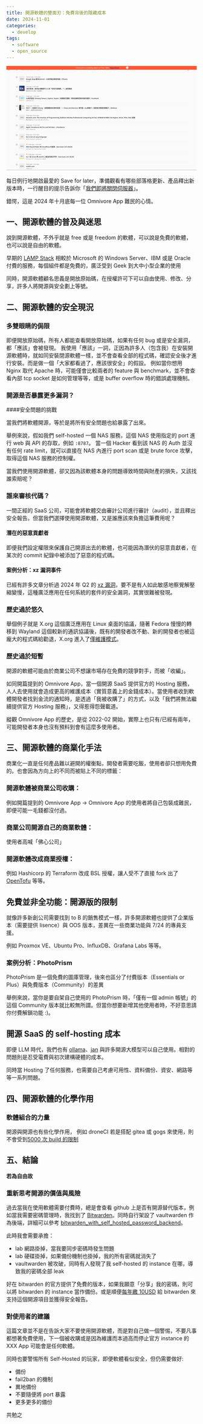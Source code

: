 ```yaml
---
title: 開源軟體的雙面刃：免費背後的隱藏成本
date: 2024-11-01
categories:
  - develop
tags:
  - software
  - open_source
---
```


![setup-0](./images/20241102_142051.png)

每日例行地開啟最愛的 Save for later，準備觀看有哪些部落格更新、產品釋出新版本時，一行醒目的提示告訴你「[我們即將關閉伺服器](https://blog.omnivore.app/p/details-on-omnivore-shutting-down)」。

錯愕，這是 2024 年十月底每一位 Omnivore App 難民的心情。

## 一、開源軟體的普及與迷思

說到開源軟體，不外乎就是 free 或是 freedom 的軟體，可以說是免費的軟體，也可以說是自由的軟體。

早期的 [LAMP Stack](<https://en.wikipedia.org/wiki/LAMP_(software_bundle)>) 相較於 Microsoft 的 Windows Server、IBM 或是 Oracle 付費的服務，每個組件都是免費的，廣泛受到 Geek 到大中小型企業的使用

同時，開源軟體顧名思義是開放原始碼，在授權許可下可以自由使用、修改、分享，許多人將開源與安全劃上等號。

## 二、開源軟體的安全現況

### 多雙眼睛的侷限

即便開放原始碼，所有人都能查看開放原始碼，如果有任何 bug 或是安全漏洞，都「應該」會被發現。
我使用「應該」一詞，正因為許多人（包含我）在安裝開源軟體時，就如同安裝閉源軟體一樣，並不會查看全部的程式碼，確認安全後才進行安裝。而是做一個「大家都看過了，應該很安全」的假設。
例如當你想用 Nginx 取代 Apache 時，可能僅會比較兩者的 feature 與 benchmark，並不會查看內部 tcp socket 是如何管理等等，或是 buffer overflow 時的錯誤處理機制。

### 開源是否暴露更多漏洞？

####安全問題的挑戰

當我們將軟體開源，等於是將所有安全問題也給暴露了出來。

舉例來說，假如我們 self-hosted 一個 NAS 服務，這個 NAS 使用指定的 port 進行 web 與 API 的存取，例如 `:8787`。
當一個 Hacker 看到該 NAS 的 Auth 並沒有任何 rate limit，就可以直接在 NAS 內進行 port scan 或是 brute force 攻擊，取得這個 NAS 服務的控制權。

當我們使用開源軟體，卻又因為該軟體本身的問題導致時間與財產的損失，又該找誰索賠呢？

### 誰來審核代碼？

一間正經的 SaaS 公司，可能會將軟體交由審計公司進行審計（audit），並且釋出安全報告。但當我們選擇使用開源軟體，又是誰應該來負擔這筆費用呢？

#### 潛在的惡意貢獻者

即便我們設定權限來保護自己開源出去的軟體，也可能因為潛伏的惡意貢獻者，在某次的 commit 紀錄中被添加了惡意的程式碼。

#### 案例分析：xz 漏洞事件

已經有許多文章分析過 2024 年 Q2 的 [xz 漏洞](https://www.ithome.com.tw/news/162130)，要不是有人如此敏感地察覺解壓縮變慢，這種廣泛應用在任何系統的套件的安全漏洞，其實很難被發現。

### 歷史過於悠久

舉個例子就是 X.org 這個廣泛應用在 Linux 桌面的協議，隨著 Fedora 慢慢的轉移到 Wayland 這個較新的通訊協議後，既有的開發者改不動、新的開發者也被這龐大的程式碼給勸退，X.org 進入了[僅維護模式](https://www.phoronix.com/news/XServer-Abandonware)。

### 歷史過於短暫

開源的軟體可能由於商業公司不想讓市場存在免費的競爭對手，而被「收編」。

如同開篇提到的 Omnivore App，當一個開源 SaaS 提供官方的 Hosting 服務，人人去使用就會造成更高的維護成本（實質意義上的金錢成本）。當使用者收到軟體開發者找到金流的通知時，是透過「我被收購了」的方式，以及「我們將無法繼續提供官方 Hosting 服務」，又得惹得怨聲載道。

縱觀 Omnivore App 的歷史，是從 2022-02 開始，實際上也只有/已經有兩年，可能開發者本身也沒有預料到會有這麼多使用者。

## 三、開源軟體的商業化手法

商業化一直是任何產品難以避開的權衡點，開發者需要吃飯，使用者卻只想用免費的。也會因為方向上的不同而被貼上不同的標籤：

### 開源軟體被商業公司收購：

例如開篇提到的 Omnivore App -> Omnivore App 的使用者將自己包裝成難民，即便可能一毛錢都沒付過。

### 商業公司開源自己的商業軟體：

使用者高喊「佛心公司」

### 開源軟體改成商業授權：

例如 Hashicorp 的 Terraform 改成 BSL 授權，讓人受不了直接 fork 出了 [OpenTofu](https://opentofu.org/) 等等。

## 免費並非全功能：開源版的限制

就像許多新創公司需要找到 to B 的銷售模式一樣，許多開源軟體也提供了企業版本（需要提供 lisence）與 OOS 版本，差異在一些商業功能與 7/24 的專員支援。

例如 Proxmox VE、Ubuntu Pro、InfluxDB、Grafana Labs 等等。

### 案例分析：PhotoPrism

PhotoPrism 是一個免費的圖庫管理，後來也區分了付費版本（Essentials or Plus）與免費版本（Community）的差異

舉例來說，當你是要自架自己使用的 PhotoPrism 時，「僅有一個 admin 帳號」的這個 Community 版本就比較無所謂。但當你想要新增其他使用者時，不好意思請你付費解鎖功能 :)。

## 開源 SaaS 的 self-hosting 成本

即便 LLM 時代，我們也有 [ollama](https://github.com/ollama/ollama)、[jan](https://github.com/janhq/jan) 與許多開源大模型可以自己使用。相對的問題則是忍受電費與初次建構硬體的成本。

同時當 Hosting 了任何服務，也需要自己考慮可用性、資料備份、資安、網路等等一系列問題。

## 四、開源軟體的化學作用

### 軟體組合的力量

開源與開源也有些化學作用， 例如 droneCI 若是搭配 gitea 或 gogs 來使用，則不會受到[5000 次 build 的限制](https://github.com/harness/harness/blob/4b7f52ad8a96e8e447f813d4b3de19ca30ff4b0d/service/license/load.go#L37-L56)

## 五、結論

**若為自由故**

### 重新思考開源的價值與風險

過去當我在使用軟體需要付費時，總是會查看 github 上是否有開源替代版本，例如當我需要密碼管理時，我找到了 [Bitwarden](https://bitwarden.com/)。同時自行架設了 vaultwarden 作為後端，詳細可以參考 [bitwarden_with_self_hosted_password_backend](/blogs/develop/2023/bitwarden_with_self_hosted_password_backend)。

此時我會需要承擔：

- lab 網路掛掉，當我要同步密碼時發生問題
- lab 硬碟掛掉，如果備份機制也掛掉，我的所有密碼就消失了
- vaultwarden 被攻破，同時有人發現了我 self-hosted 的 instance 在哪，導致我的密碼全部 leak

好在 bitwarden 的官方提供了免費的版本，如果我願意「分享」我的密碼，則可以將 bitwarden 的 instance 當作備份。或是順便[每年繳 10USD](https://bitwarden.com/pricing/) 給 bitwarden 來支持這個開源項目並獲得安全報告。

### 對使用者的建議

這篇文章並不是在告訴大家不要使用開源軟體，而是對自己做一個警惕，不要凡事都想著免費使用，下一個被收購或是因為維護而本過高而停止官方 instance 的 XXX App 可能會是任何軟體。

同時也要警惕所有 Self-Hosted 的玩家，即便軟體看似安全，但仍需要做好:

- 備份
- fail2ban 的機制
- 異地備份
- 不要隨便將 port 暴露
- 更多更多的備份

共勉之
